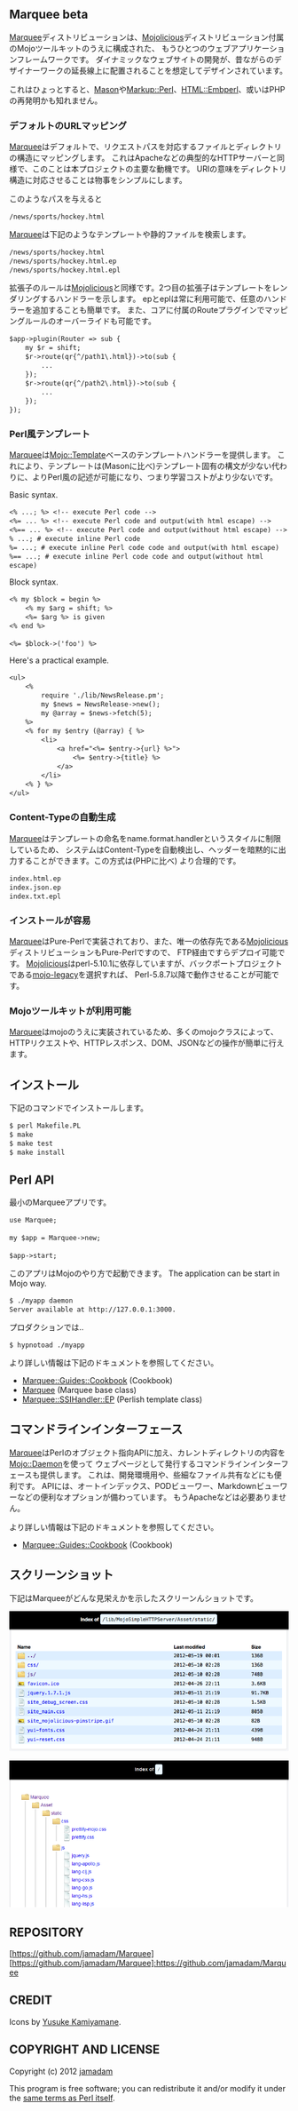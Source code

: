 Marquee beta
---------------

[Marquee]ディストリビューションは、[Mojolicious]ディストリビューション付属のMojoツールキットのうえに構成された、
もうひとつのウェブアプリケーションフレームワークです。
ダイナミックなウェブサイトの開発が、昔ながらのデザイナーワークの延長線上に配置されることを想定してデザインされています。

これはひょっとすると、[Mason]や[Markup::Perl]、[HTML::Embperl]、或いはPHPの再発明かも知れません。

### デフォルトのURLマッピング

[Marquee]はデフォルトで、リクエストパスを対応するファイルとディレクトリの構造にマッピングします。
これはApacheなどの典型的なHTTPサーバーと同様で、このことは本プロジェクトの主要な動機です。
URIの意味をディレクトリ構造に対応させることは物事をシンプルにします。

このようなパスを与えると
    
    /news/sports/hockey.html

[Marquee]は下記のようなテンプレートや静的ファイルを検索します。

    /news/sports/hockey.html
    /news/sports/hockey.html.ep
    /news/sports/hockey.html.epl

拡張子のルールは[Mojolicious]と同様です。2つ目の拡張子はテンプレートをレンダリングするハンドラーを示します。
epとeplは常に利用可能で、任意のハンドラーを追加することも簡単です。
また、コアに付属のRouteプラグインでマッピングルールのオーバーライドも可能です。

    $app->plugin(Router => sub {
        my $r = shift;
        $r->route(qr{^/path1\.html})->to(sub {
            ...
        });
        $r->route(qr{^/path2\.html})->to(sub {
            ...
        });
    });

### Perl風テンプレート

[Marquee]は[Mojo::Template]ベースのテンプレートハンドラーを提供します。
これにより、テンプレートは(Masonに比べ)テンプレート固有の構文が少ない代わりに、よりPerl風の記述が可能になり、つまり学習コストがより少ないです。

Basic syntax.

    <% ...; %> <!-- execute Perl code -->
    <%= ... %> <!-- execute Perl code and output(with html escape) -->
    <%== ... %> <!-- execute Perl code and output(without html escape) -->
    % ...; # execute inline Perl code
    %= ...; # execute inline Perl code code and output(with html escape)
    %== ...; # execute inline Perl code code and output(without html escape)
    
Block syntax.

    <% my $block = begin %>
        <% my $arg = shift; %>
        <%= $arg %> is given
    <% end %>
    
    <%= $block->('foo') %>

Here's a practical example.

    <ul>
        <%
            require './lib/NewsRelease.pm';
            my $news = NewsRelease->new();
            my @array = $news->fetch(5);
        %>
        <% for my $entry (@array) { %>
            <li>
                <a href="<%= $entry->{url} %>">
                    <%= $entry->{title} %>
                </a>
            </li>
        <% } %>
    </ul>

### Content-Typeの自動生成

[Marquee]はテンプレートの命名をname.format.handlerというスタイルに制限しているため、
システムはContent-Typeを自動検出し、ヘッダーを暗黙的に出力することができます。この方式は(PHPに比べ)
より合理的です。

    index.html.ep
    index.json.ep
    index.txt.epl

### インストールが容易

[Marquee]はPure-Perlで実装されており、また、唯一の依存先である[Mojolicious]ディストリビューションもPure-Perlですので、
FTP経由ですらデプロイ可能です。
[Mojolicious]はperl-5.10.1に依存していますが、バックポートプロジェクトである[mojo-legacy]を選択すれば、
Perl-5.8.7以降で動作させることが可能です。

### Mojoツールキットが利用可能

[Marquee]はmojoのうえに実装されているため、多くのmojoクラスによって、HTTPリクエストや、HTTPレスポンス、DOM、JSONなどの操作が簡単に行えます。

## インストール

下記のコマンドでインストールします。

    $ perl Makefile.PL
    $ make
    $ make test
    $ make install

## Perl API

最小のMarqueeアプリです。

    use Marquee;
    
    my $app = Marquee->new;
    
    $app->start;

このアプリはMojoのやり方で起動できます。
The application can be start in Mojo way.

    $ ./myapp daemon
    Server available at http://127.0.0.1:3000.

プロダクションでは..
    
    $ hypnotoad ./myapp

より詳しい情報は下記のドキュメントを参照してください。

- [Marquee::Guides::Cookbook](http://marquee.jamadam.com/perldoc/Marquee/Guides/Cookbook) (Cookbook)
- [Marquee](http://marquee.jamadam.com/perldoc/Marquee) (Marquee base class)
- [Marquee::SSIHandler::EP](http://marquee.jamadam.com/perldoc/Marquee/SSIHandler/EP) (Perlish template class)

## コマンドラインインターフェース

[Marquee]はPerlのオブジェクト指向APIに加え、カレントディレクトリの内容を[Mojo::Daemon]を使って
ウェブページとして発行するコマンドラインインターフェースも提供します。
これは、開発環境用や、些細なファイル共有などにも便利です。
APIには、オートインデックス、PODビューワー、Markdownビューワーなどの便利なオプションが備わっています。
もうApacheなどは必要ありません。

より詳しい情報は下記のドキュメントを参照してください。

- [Marquee::Guides::Cookbook](http://marquee.jamadam.com/perldoc/Marquee/Guides/Cookbook#COMMAND_LINE_INTERFACE) (Cookbook)

## スクリーンショット

下記はMarqueeがどんな見栄えかを示したスクリーンんショットです。

![Site list](https://github.com/jamadam/Marquee/raw/master/screenshot/autoindex.png "Auto Index")

![Site list](https://github.com/jamadam/Marquee/raw/master/screenshot/autoindextree.png "Auto Index")

## REPOSITORY

[https://github.com/jamadam/Marquee]
[https://github.com/jamadam/Marquee]:https://github.com/jamadam/Marquee

## CREDIT

Icons by [Yusuke Kamiyamane].

## COPYRIGHT AND LICENSE

Copyright (c) 2012 [jamadam]

This program is free software; you can redistribute it and/or
modify it under the [same terms as Perl itself].

[Marquee]:http://marquee.jamadam.com/perldoc/Marquee
[Mojolicious]:http://mojolicio.us/
[Mason]:http://search.cpan.org/~jswartz/Mason-2.20/lib/Mason.pm
[mojo-legacy]:https://github.com/jamadam/mojo-legacy
[Mojo::Template]:http://search.cpan.org/~sri/Mojolicious-3.35/lib/Mojo/Template.pm
[Mojo::Daemon]:http://search.cpan.org/~sri/Mojolicious-3.35/lib/Mojo/Daemon.pm
[same terms as Perl itself]:http://dev.perl.org/licenses/
[Yusuke Kamiyamane]:http://p.yusukekamiyamane.com/
[jamadam]: http://blog2.jamadam.com/
[Markup::Perl]:http://search.cpan.org/~mmathews/Markup-Perl-0.5/lib/Markup/Perl.pm
[HTML::Embperl]:http://search.cpan.org/~grichter/HTML-Embperl-1.3.6/Embperl.pod
